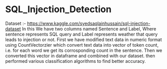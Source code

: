 # SQL_Injection_Detection

Dataset :- https://www.kaggle.com/syedsaqlainhussain/sql-injection-dataset
In this We have two columns named Sentence and Label, Where sentence represents SQL query and Label represents weather that query leads to injection or not.
First we have modified text data in numeric format using CountVectorzier which convert text data into  vector of token count, i.e. for each word we get its corrosponding count in the sentence.
Then we converted this vector in dataframe and combined with our dataset.
then performed various classification algorithms to find better accuracy.
